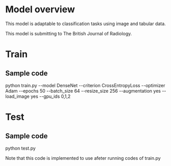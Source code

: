 # Model overview

This model is adaptable to classification tasks using image and tabular data. 

This model is submitting to The British Journal of Radiology.

# Train
## Sample code
python train.py --model DenseNet --criterion CrossEntropyLoss --optimizer Adam --epochs 50 --batch_size 64 --resize_size 256 --augmentation yes --load_image yes --gpu_ids 0,1,2

# Test
## Sample code
python test.py

Note that this code is implemented to use afeter running codes of train.py
